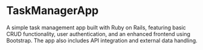 # TaskManagerApp
A simple task management app built with Ruby on Rails, featuring basic CRUD functionality, user authentication, and an enhanced frontend using Bootstrap. The app also includes API integration and external data handling.
